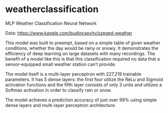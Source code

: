 # weatherclassification
MLP Weather Classification Neural Network

Data: https://www.kaggle.com/budincsevity/szeged-weather

This model was built to preempt, based on a simple table of given weather conditions, whether the day would be rainy or snowy. It demonstrates the efficiency of deep learning on large datasets with many recordings. The benefit of a model like this is that this classification required no data that a sensor-equipped small weather station can’t provide.

The model itself is a multi-layer perceptron with 227,219 trainable parameters. It has 5 dense layers: the first four utilize the ReLu and Sigmoid activation functions and the fifth layer consists of only 3 units and utilizes a Softmax activation in order to classify rain or snow.

The model achieves a prediction accuracy of just over 99% using simple dense layers and multi-layer perceptron architecture.
